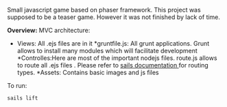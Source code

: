 Small javascript game based on phaser framework. This project was supposed to be a teaser game. However it was not finished by lack of time.


**Overview:**
MVC architecture:

* Views: All .ejs files are in it
*gruntfile.js: All grunt applications. Grunt allows to install many modules which will facilitate development
*Controlles:Here are most of the important nodejs files. route.js allows to route all .ejs files . Please refer to [sails documentation ](http://www.programwitherik.com/five-tips-when-working-with-routes-on-sails-js/ )for routing types. 
*Assets: Contains basic images and js files


To run:

    sails lift